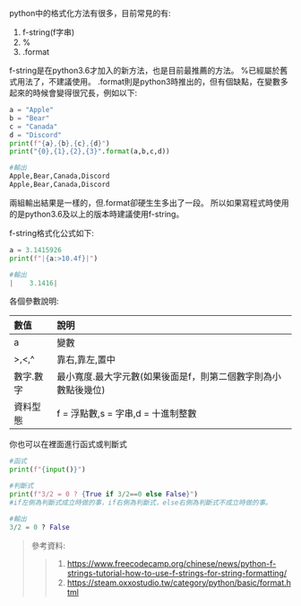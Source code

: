 python中的格式化方法有很多，目前常見的有:
1. f-string(f字串)
2. %
3. .format

f-string是在python3.6才加入的新方法，也是目前最推薦的方法。
%已經屬於舊式用法了，不建議使用。
.format則是python3時推出的，但有個缺點，在變數多起來的時候會變得很冗長，例如以下:
```python
a = "Apple"
b = "Bear"
c = "Canada"
d = "Discord"
print(f"{a},{b},{c},{d}")
print("{0},{1},{2},{3}".format(a,b,c,d))

#輸出
Apple,Bear,Canada,Discord
Apple,Bear,Canada,Discord
```
兩組輸出結果是一樣的，但.format卻硬生生多出了一段。
所以如果寫程式時使用的是python3.6及以上的版本時建議使用f-string。


f-string格式化公式如下:
```python
a = 3.1415926
print(f"|{a:>10.4f}|")

#輸出
|    3.1416|
```
各個參數說明:

|數值|說明|
|:--|:--|
|a|變數|
|>,<,^|靠右,靠左,置中|
|數字.數字 |最小寬度.最大字元數(如果後面是f，則第二個數字則為小數點後幾位)|
|資料型態|f = 浮點數,s = 字串,d = 十進制整數|

你也可以在裡面進行函式或判斷式
```python
#函式
print(f"{input()}")

#判斷式
print(f"3/2 = 0 ? {True if 3/2==0 else False}")
#if左側為判斷式成立時做的事，if右側為判斷式，else右側為判斷式不成立時做的事。

#輸出
3/2 = 0 ? False
```


>參考資料:
>>1. https://www.freecodecamp.org/chinese/news/python-f-strings-tutorial-how-to-use-f-strings-for-string-formatting/
>>2. https://steam.oxxostudio.tw/category/python/basic/format.html